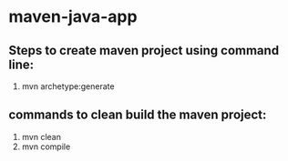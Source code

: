 # maven-java-app

## Steps to create maven project using command line:
1. mvn archetype:generate

## commands to clean build the maven project:
1. mvn clean
2. mvn compile
